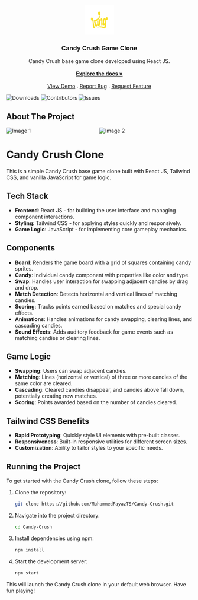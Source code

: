 <br/>
<p align="center">
  <a href="https://github.com/MuhammedFayazTS/Chat-Web-App">
    <img src="./src/images/logo.png" alt="Logo" width="80" height="80">
  </a>

  <h3 align="center">Candy Crush Game Clone</h3>

  <p align="center">
    Candy Crush base game clone developed using React JS.
    <br/>
    <br/>
    <a href="https://github.com/MuhammedFayazTS/Candy-Crush.git"><strong>Explore the docs »</strong></a>
    <br/>
    <br/>
    <a href="https://candy-crush-by-fayaz.netlify.app/">View Demo</a>
    .
    <a href="https://github.com/MuhammedFayazTS/Candy-Crush/issues">Report Bug</a>
    .
    <a href="https://github.com/MuhammedFayazTS/Candy-Crush/issues">Request Feature</a>
  </p>
</p>

![Downloads](https://img.shields.io/github/downloads/MuhammedFayazTS/Candy-Crush/total) ![Contributors](https://img.shields.io/github/contributors/MuhammedFayazTS/Candy-Crush?color=purple) ![Issues](https://img.shields.io/github/issues/MuhammedFayazTS/Candy-Crush) 

## About The Project

<div style="display: flex; justify-content: space-around; align-items: center;">
  <img src="https://i.ibb.co/4R8hnXc/Screenshot-2024-03-20-132617.png" alt="Image 1" style="width: 300px; height: auto; margin-right: 20px;">
  <img src="https://i.ibb.co/q97YyJV/Screenshot-2024-03-20-133602.png" alt="Image 2" style="width: 300px; height: auto; margin-right: 20px;">
</div>

# Candy Crush Clone

This is a simple Candy Crush base game clone built with React JS, Tailwind CSS, and vanilla JavaScript for game logic.

## Tech Stack

- **Frontend**: React JS - for building the user interface and managing component interactions.
- **Styling**: Tailwind CSS - for applying styles quickly and responsively.
- **Game Logic**: JavaScript - for implementing core gameplay mechanics.

## Components

- **Board**: Renders the game board with a grid of squares containing candy sprites.
- **Candy**: Individual candy component with properties like color and type.
- **Swap**: Handles user interaction for swapping adjacent candies by drag and drop.
- **Match Detection**: Detects horizontal and vertical lines of matching candies.
- **Scoring**: Tracks points earned based on matches and special candy effects.
- **Animations**: Handles animations for candy swapping, clearing lines, and cascading candies.
- **Sound Effects**: Adds auditory feedback for game events such as matching candies or clearing lines.

## Game Logic

- **Swapping**: Users can swap adjacent candies.
- **Matching**: Lines (horizontal or vertical) of three or more candies of the same color are cleared.
- **Cascading**: Cleared candies disappear, and candies above fall down, potentially creating new matches.
- **Scoring**: Points awarded based on the number of candies cleared.

## Tailwind CSS Benefits

- **Rapid Prototyping**: Quickly style UI elements with pre-built classes.
- **Responsiveness**: Built-in responsive utilities for different screen sizes.
- **Customization**: Ability to tailor styles to your specific needs.

## Running the Project

To get started with the Candy Crush clone, follow these steps:

1. Clone the repository:

    ```bash
    git clone https://github.com/MuhammedFayazTS/Candy-Crush.git
    ```

2. Navigate into the project directory:

    ```bash
    cd Candy-Crush
    ```

3. Install dependencies using npm:

    ```bash
    npm install
    ```

4. Start the development server:

    ```bash
    npm start
    ```

This will launch the Candy Crush clone in your default web browser. Have fun playing!
